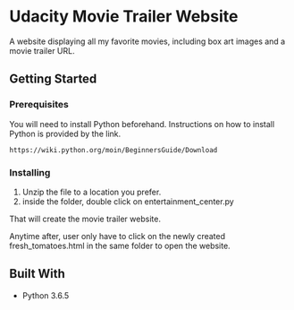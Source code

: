 # Udacity Movie Trailer Website 

A website displaying all my favorite movies, including box art images and a movie trailer URL.

## Getting Started

### Prerequisites

You will need to install Python beforehand. 
Instructions on how to install Python is provided by the link.

```
https://wiki.python.org/moin/BeginnersGuide/Download
```

### Installing

1. Unzip the file to a location you prefer. 
2. inside the folder, double click on entertainment_center.py 

That will create the movie trailer website.

Anytime after, user only have to click on the newly created fresh_tomatoes.html in the same folder to open the website.

## Built With

* Python 3.6.5